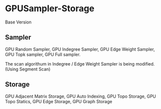 # GPUSampler-Storage
Base Version
## Sampler
GPU Random Sampler, GPU Indegree Sampler, GPU Edge Weight Sampler, GPU Topk sampler, GPU Full sampler.

The scan algorithum in Indegree / Edge Weight Sampler is being modified.(Using Segment Scan)
## Storage
GPU Adjacent Matrix Storage, GPU Auto Indexing, GPU Topo Storage, GPU Topo Statics, GPU Edge Storage, GPU Graph Storage
